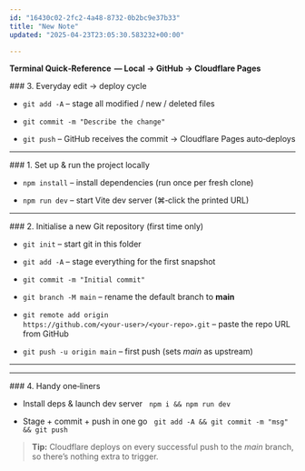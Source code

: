 ```yaml
---
id: "16430c02-2fc2-4a48-8732-0b2bc9e37b33"
title: "New Note"
updated: "2025-04-23T23:05:30.583232+00:00"

---
```

<p><strong>Terminal Quick‑Reference &nbsp;—&nbsp;Local&nbsp;→&nbsp;GitHub&nbsp;→&nbsp;Cloudflare&nbsp;Pages</strong></p><p>###&nbsp;3.&nbsp;Everyday&nbsp;edit&nbsp;→&nbsp;deploy&nbsp;cycle</p><ul><li><p><code>git add -A</code>&nbsp;– stage all modified / new / deleted files</p></li><li><p><code>git commit -m "Describe the change"</code></p></li><li><p><code>git push</code>&nbsp;– GitHub receives the commit → Cloudflare Pages auto‑deploys</p></li></ul><hr><p>###&nbsp;1.&nbsp;Set&nbsp;up&nbsp;&amp;&nbsp;run&nbsp;the&nbsp;project&nbsp;locally</p><ul><li><p><code>npm install</code>&nbsp;– install dependencies (run once per fresh clone)</p></li><li><p><code>npm run dev</code>&nbsp;– start Vite dev server (⌘‑click the printed URL)</p></li></ul><hr><p>###&nbsp;2.&nbsp;Initialise&nbsp;a&nbsp;new&nbsp;Git&nbsp;repository&nbsp;(first time only)</p><ul><li><p><code>git init</code>&nbsp;– start git in this folder</p></li><li><p><code>git add -A</code>&nbsp;– stage everything for the first snapshot</p></li><li><p><code>git commit -m "Initial commit"</code></p></li><li><p><code>git branch -M main</code>&nbsp;– rename the default branch to <strong>main</strong></p></li><li><p><code>git remote add origin https://github.com/&lt;your‑user&gt;/&lt;your‑repo&gt;.git</code>&nbsp;– paste the repo URL from GitHub</p></li><li><p><code>git push -u origin main</code>&nbsp;– first push (sets <em>main</em> as upstream)</p></li></ul><hr><p></p><hr><p>###&nbsp;4.&nbsp;Handy&nbsp;one‑liners</p><ul><li><p>Install deps &amp; launch dev server&nbsp;&nbsp;&nbsp;<code>npm i &amp;&amp; npm run dev</code></p></li><li><p>Stage&nbsp;+&nbsp;commit&nbsp;+&nbsp;push in one go&nbsp;&nbsp;&nbsp;<code>git add -A &amp;&amp; git commit -m "msg" &amp;&amp; git push</code></p></li></ul><blockquote><p><strong>Tip:</strong> Cloudflare deploys on every successful push to the <em>main</em> branch, so there’s nothing extra to trigger.</p></blockquote><p></p>
